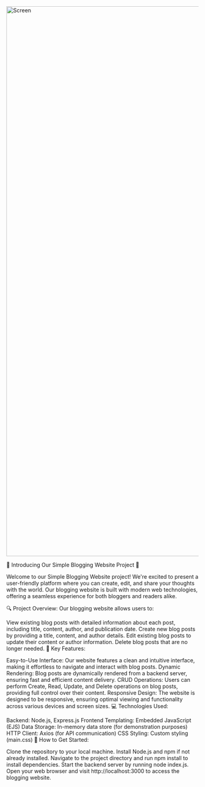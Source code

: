 <img width="1440" alt="Screen" src="https://github.com/HesamFarjad/Blog/assets/81914229/bb7ff783-3e6f-4303-ba43-a426259490a3">



🌟 Introducing Our Simple Blogging Website Project 🌟

Welcome to our Simple Blogging Website project! We're excited to present a user-friendly platform where you can create, edit, and share your thoughts with the world. Our blogging website is built with modern web technologies, offering a seamless experience for both bloggers and readers alike.

🔍 Project Overview:
Our blogging website allows users to:

View existing blog posts with detailed information about each post, including title, content, author, and publication date.
Create new blog posts by providing a title, content, and author details.
Edit existing blog posts to update their content or author information.
Delete blog posts that are no longer needed.
🚀 Key Features:

Easy-to-Use Interface: Our website features a clean and intuitive interface, making it effortless to navigate and interact with blog posts.
Dynamic Rendering: Blog posts are dynamically rendered from a backend server, ensuring fast and efficient content delivery.
CRUD Operations: Users can perform Create, Read, Update, and Delete operations on blog posts, providing full control over their content.
Responsive Design: The website is designed to be responsive, ensuring optimal viewing and functionality across various devices and screen sizes.
💻 Technologies Used:

Backend: Node.js, Express.js
Frontend Templating: Embedded JavaScript (EJS)
Data Storage: In-memory data store (for demonstration purposes)
HTTP Client: Axios (for API communication)
CSS Styling: Custom styling (main.css)
📝 How to Get Started:

Clone the repository to your local machine.
Install Node.js and npm if not already installed.
Navigate to the project directory and run npm install to install dependencies.
Start the backend server by running node index.js.
Open your web browser and visit http://localhost:3000 to access the blogging website.
